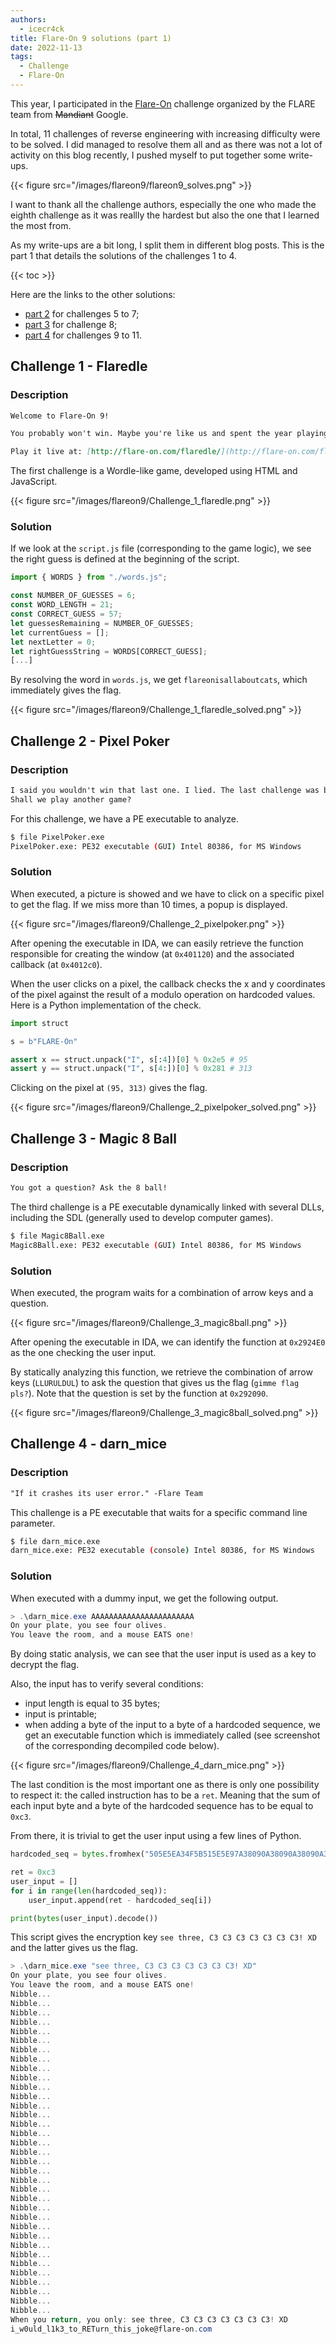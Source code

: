 ```yaml
---
authors:
  - icecr4ck
title: Flare-On 9 solutions (part 1)
date: 2022-11-13
tags:
  - Challenge
  - Flare-On
---
```


This year, I participated in the [Flare-On](https://flare-on9.ctfd.io/) challenge organized by the FLARE team from ~~Mandiant~~ Google. 

In total, 11 challenges of reverse engineering with increasing difficulty were to be solved. I did managed to resolve them all and as there was not a lot of activity on this blog recently, I pushed myself to put together some write-ups.

<!--more-->

{{< figure src="/images/flareon9/flareon9_solves.png" >}}

I want to thank all the challenge authors, especially the one who made the eighth challenge as it was reallly the hardest but also the one that I learned the most from.

As my write-ups are a bit long, I split them in different blog posts. This is the part 1 that details the solutions of the challenges 1 to 4.

{{< toc >}}

Here are the links to the other solutions:
- [part 2](https://re-dojo.github.io/post/2022-11-13-FlareOn-9-part-2/) for challenges 5 to 7;
- [part 3](https://re-dojo.github.io/post/2022-11-13-FlareOn-9-part-3/) for challenge 8;
- [part 4](https://re-dojo.github.io/post/2022-11-13-FlareOn-9-part-4/) for challenges 9 to 11.

## Challenge 1 - Flaredle

### Description

```md
Welcome to Flare-On 9!

You probably won't win. Maybe you're like us and spent the year playing Wordle. We made our own version that is too hard to beat without cheating.

Play it live at: [http://flare-on.com/flaredle/](http://flare-on.com/flaredle/)
```

The first challenge is a Wordle-like game, developed using HTML and JavaScript.

{{< figure src="/images/flareon9/Challenge_1_flaredle.png" >}}

### Solution

If we look at the `script.js` file (corresponding to the game logic), we see the right guess is defined at the beginning of the script.
```js
import { WORDS } from "./words.js";

const NUMBER_OF_GUESSES = 6;
const WORD_LENGTH = 21;
const CORRECT_GUESS = 57;
let guessesRemaining = NUMBER_OF_GUESSES;
let currentGuess = [];
let nextLetter = 0;
let rightGuessString = WORDS[CORRECT_GUESS];
[...]
```

By resolving the word in `words.js`, we get `flareonisallaboutcats`, which immediately gives the flag.

{{< figure src="/images/flareon9/Challenge_1_flaredle_solved.png" >}}

## Challenge 2 - Pixel Poker

### Description

```md
I said you wouldn't win that last one. I lied. The last challenge was basically a captcha. Now the real work begins. 
Shall we play another game?
```

For this challenge, we have a PE executable to analyze.
```bash
$ file PixelPoker.exe 
PixelPoker.exe: PE32 executable (GUI) Intel 80386, for MS Windows
```

### Solution

When executed, a picture is showed and we have to click on a specific pixel to get the flag. If we miss more than 10 times, a popup is displayed.

{{< figure src="/images/flareon9/Challenge_2_pixelpoker.png" >}}

After opening the executable in IDA, we can easily retrieve the function responsible for creating the window (at `0x401120`) and the associated callback (at `0x4012c0`).

When the user clicks on a pixel, the callback checks the x and y coordinates of the pixel against the result of a modulo operation on hardcoded values. Here is a Python implementation of the check.
```python
import struct

s = b"FLARE-On"

assert x == struct.unpack("I", s[:4])[0] % 0x2e5 # 95
assert y == struct.unpack("I", s[4:])[0] % 0x281 # 313
```

Clicking on the pixel at `(95, 313)` gives the flag.

{{< figure src="/images/flareon9/Challenge_2_pixelpoker_solved.png" >}}

## Challenge 3 - Magic 8 Ball

### Description

```md
You got a question? Ask the 8 ball!
```

The third challenge is a PE executable dynamically linked with several DLLs, including the SDL (generally used to develop computer games).
```bash
$ file Magic8Ball.exe
Magic8Ball.exe: PE32 executable (GUI) Intel 80386, for MS Windows
```

### Solution

When executed, the program waits for a combination of arrow keys and a question.

{{< figure src="/images/flareon9/Challenge_3_magic8ball.png" >}}

After opening the executable in IDA, we can identify the function at `0x2924E0` as the one checking the user input. 

By statically analyzing this function, we retrieve the combination of arrow keys (`LLURULDUL`) to ask the question that gives us the flag (`gimme flag pls?`). Note that the question is set by the function at `0x292090`. 

{{< figure src="/images/flareon9/Challenge_3_magic8ball_solved.png" >}}

## Challenge 4 - darn_mice

### Description

```md
"If it crashes its user error." -Flare Team
```

This challenge is a PE executable that waits for a specific command line parameter.
```bash
$ file darn_mice.exe
darn_mice.exe: PE32 executable (console) Intel 80386, for MS Windows
```

### Solution

When executed with a dummy input, we get the following output.
```powershell
> .\darn_mice.exe AAAAAAAAAAAAAAAAAAAAAAA
On your plate, you see four olives.
You leave the room, and a mouse EATS one!
```

By doing static analysis, we can see that the user input is used as a key to decrypt the flag. 

Also, the input has to verify several conditions:
- input length is equal to 35 bytes;
- input is printable;
- when adding a byte of the input to a byte of a hardcoded sequence, we get an executable function which is immediately called (see screenshot of the corresponding decompiled code below).

{{< figure src="/images/flareon9/Challenge_4_darn_mice.png" >}}

The last condition is the most important one as there is only one possibility to respect it: the called instruction has to be a `ret`. Meaning that the sum of each input byte and a byte of the hardcoded sequence has to be equal to `0xc3`.

From there, it is trivial to get the user input using a few lines of Python.
```python
hardcoded_seq = bytes.fromhex("505E5EA34F5B515E5E97A38090A38090A38090A38090A38090A38090A38090A2A36B7F")

ret = 0xc3
user_input = []
for i in range(len(hardcoded_seq)):
    user_input.append(ret - hardcoded_seq[i])

print(bytes(user_input).decode())
```

This script gives the encryption key `see three, C3 C3 C3 C3 C3 C3 C3! XD` and the latter gives us the flag.

```powershell
> .\darn_mice.exe "see three, C3 C3 C3 C3 C3 C3 C3! XD"
On your plate, you see four olives.
You leave the room, and a mouse EATS one!
Nibble...
Nibble...
Nibble...
Nibble...
Nibble...
Nibble...
Nibble...
Nibble...
Nibble...
Nibble...
Nibble...
Nibble...
Nibble...
Nibble...
Nibble...
Nibble...
Nibble...
Nibble...
Nibble...
Nibble...
Nibble...
Nibble...
Nibble...
Nibble...
Nibble...
Nibble...
Nibble...
Nibble...
Nibble...
Nibble...
Nibble...
Nibble...
Nibble...
Nibble...
Nibble...
When you return, you only: see three, C3 C3 C3 C3 C3 C3 C3! XD
i_w0uld_l1k3_to_RETurn_this_joke@flare-on.com
```
